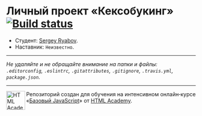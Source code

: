 # Личный проект «Кексобукинг» [![Build status][travis-image]][travis-url]

* Студент: [Sergey Ryabov](https://up.htmlacademy.ru/javascript/9/user/161145).
* Наставник: `Неизвестно`.

---

_Не удаляйте и не обращайте внимание на папки и файлы:_<br>
_`.editorconfig`, `.eslintrc`, `.gitattributes`, `.gitignore`, `.travis.yml`, `package.json`._

---

<a href="https://htmlacademy.ru/intensive/javascript"><img align="left" width="50" height="50" title="HTML Academy" src="https://up.htmlacademy.ru/static/img/intensive/javascript/logo-for-github.svg"></a>

Репозиторий создан для обучения на интенсивном онлайн‑курсе «[Базовый JavaScript](https://htmlacademy.ru/intensive/javascript)» от [HTML Academy](https://htmlacademy.ru).

[travis-image]: https://travis-ci.org/htmlacademy-javascript/161145-keksobooking.svg?branch=master
[travis-url]: https://travis-ci.org/htmlacademy-javascript/161145-keksobooking
